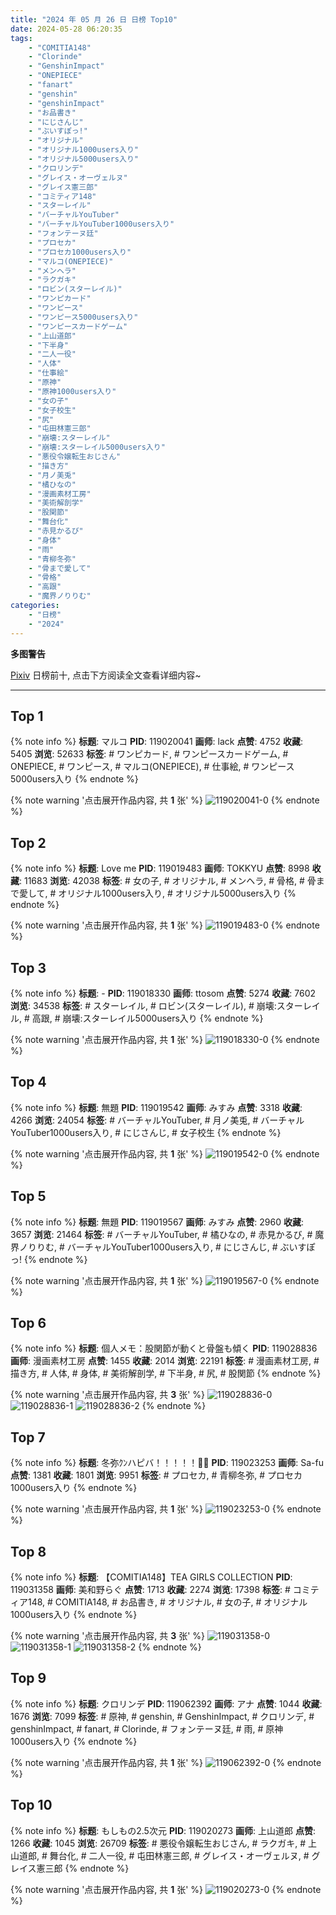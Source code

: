 ```yaml
---
title: "2024 年 05 月 26 日 日榜 Top10"
date: 2024-05-28 06:20:35
tags:
    - "COMITIA148"
    - "Clorinde"
    - "GenshinImpact"
    - "ONEPIECE"
    - "fanart"
    - "genshin"
    - "genshinImpact"
    - "お品書き"
    - "にじさんじ"
    - "ぶいすぽっ!"
    - "オリジナル"
    - "オリジナル1000users入り"
    - "オリジナル5000users入り"
    - "クロリンデ"
    - "グレイス・オーヴェルヌ"
    - "グレイス憲三郎"
    - "コミティア148"
    - "スターレイル"
    - "バーチャルYouTuber"
    - "バーチャルYouTuber1000users入り"
    - "フォンテーヌ廷"
    - "プロセカ"
    - "プロセカ1000users入り"
    - "マルコ(ONEPIECE)"
    - "メンヘラ"
    - "ラクガキ"
    - "ロビン(スターレイル)"
    - "ワンピカード"
    - "ワンピース"
    - "ワンピース5000users入り"
    - "ワンピースカードゲーム"
    - "上山道郎"
    - "下半身"
    - "二人一役"
    - "人体"
    - "仕事絵"
    - "原神"
    - "原神1000users入り"
    - "女の子"
    - "女子校生"
    - "尻"
    - "屯田林憲三郎"
    - "崩壊:スターレイル"
    - "崩壊:スターレイル5000users入り"
    - "悪役令嬢転生おじさん"
    - "描き方"
    - "月ノ美兎"
    - "橘ひなの"
    - "漫画素材工房"
    - "美術解剖学"
    - "股関節"
    - "舞台化"
    - "赤見かるび"
    - "身体"
    - "雨"
    - "青柳冬弥"
    - "骨まで愛して"
    - "骨格"
    - "高跟"
    - "魔界ノりりむ"
categories:
    - "日榜"
    - "2024"
---
```


<i class="fa fa-triangle-exclamation"></i>**多图警告**<i class="fa fa-triangle-exclamation"></i>

[Pixiv](https://www.pixiv.net/) 日榜前十, 点击下方阅读全文查看详细内容~

<!-- more -->

---

## Top 1

{% note info %}
**标题**: マルコ
**PID**: 119020041 **画师**: lack
**点赞**: 4752 **收藏**: 5405 **浏览**: 52633
**标签**: # ワンピカード, # ワンピースカードゲーム, # ONEPIECE, # ワンピース, # マルコ(ONEPIECE), # 仕事絵, # ワンピース5000users入り
{% endnote %}

{% note warning '点击展开作品内容, 共 **1** 张' %}
![119020041-0](https://i.pixiv.re/img-original/img/2024/05/25/00/40/16/119020041_p0.jpg)
{% endnote %}

## Top 2

{% note info %}
**标题**: Love me
**PID**: 119019483 **画师**: TOKKYU
**点赞**: 8998 **收藏**: 11683 **浏览**: 42038
**标签**: # 女の子, # オリジナル, # メンヘラ, # 骨格, # 骨まで愛して, # オリジナル1000users入り, # オリジナル5000users入り
{% endnote %}

{% note warning '点击展开作品内容, 共 **1** 张' %}
![119019483-0](https://i.pixiv.re/img-original/img/2024/05/25/00/22/39/119019483_p0.jpg)
{% endnote %}

## Top 3

{% note info %}
**标题**: -
**PID**: 119018330 **画师**: ttosom
**点赞**: 5274 **收藏**: 7602 **浏览**: 34538
**标签**: # スターレイル, # ロビン(スターレイル), # 崩壊:スターレイル, # 高跟, # 崩壊:スターレイル5000users入り
{% endnote %}

{% note warning '点击展开作品内容, 共 **1** 张' %}
![119018330-0](https://i.pixiv.re/img-original/img/2024/05/25/00/00/13/119018330_p0.jpg)
{% endnote %}

## Top 4

{% note info %}
**标题**: 無題
**PID**: 119019542 **画师**: みすみ
**点赞**: 3318 **收藏**: 4266 **浏览**: 24054
**标签**: # バーチャルYouTuber, # 月ノ美兎, # バーチャルYouTuber1000users入り, # にじさんじ, # 女子校生
{% endnote %}

{% note warning '点击展开作品内容, 共 **1** 张' %}
![119019542-0](https://i.pixiv.re/img-original/img/2024/05/25/00/25/09/119019542_p0.png)
{% endnote %}

## Top 5

{% note info %}
**标题**: 無題
**PID**: 119019567 **画师**: みすみ
**点赞**: 2960 **收藏**: 3657 **浏览**: 21464
**标签**: # バーチャルYouTuber, # 橘ひなの, # 赤見かるび, # 魔界ノりりむ, # バーチャルYouTuber1000users入り, # にじさんじ, # ぶいすぽっ!
{% endnote %}

{% note warning '点击展开作品内容, 共 **1** 张' %}
![119019567-0](https://i.pixiv.re/img-original/img/2024/05/25/00/25/51/119019567_p0.png)
{% endnote %}

## Top 6

{% note info %}
**标题**: 個人メモ：股関節が動くと骨盤も傾く
**PID**: 119028836 **画师**: 漫画素材工房
**点赞**: 1455 **收藏**: 2014 **浏览**: 22191
**标签**: # 漫画素材工房, # 描き方, # 人体, # 身体, # 美術解剖学, # 下半身, # 尻, # 股関節
{% endnote %}

{% note warning '点击展开作品内容, 共 **3** 张' %}
![119028836-0](https://i.pixiv.re/img-original/img/2024/05/25/10/22/48/119028836_p0.jpg)
![119028836-1](https://i.pixiv.re/img-original/img/2024/05/25/10/22/48/119028836_p1.jpg)
![119028836-2](https://i.pixiv.re/img-original/img/2024/05/25/10/22/48/119028836_p2.jpg)
{% endnote %}

## Top 7

{% note info %}
**标题**: 冬弥ｸﾝハピバ！！！！！🎂🎉
**PID**: 119023253 **画师**: Sa-fu
**点赞**: 1381 **收藏**: 1801 **浏览**: 9951
**标签**: # プロセカ, # 青柳冬弥, # プロセカ1000users入り
{% endnote %}

{% note warning '点击展开作品内容, 共 **1** 张' %}
![119023253-0](https://i.pixiv.re/img-original/img/2024/05/25/03/20/55/119023253_p0.jpg)
{% endnote %}

## Top 8

{% note info %}
**标题**: 【COMITIA148】TEA GIRLS COLLECTION
**PID**: 119031358 **画师**: 美和野らぐ
**点赞**: 1713 **收藏**: 2274 **浏览**: 17398
**标签**: # コミティア148, # COMITIA148, # お品書き, # オリジナル, # 女の子, # オリジナル1000users入り
{% endnote %}

{% note warning '点击展开作品内容, 共 **3** 张' %}
![119031358-0](https://i.pixiv.re/img-original/img/2024/05/25/12/30/03/119031358_p0.png)
![119031358-1](https://i.pixiv.re/img-original/img/2024/05/25/12/30/03/119031358_p1.png)
![119031358-2](https://i.pixiv.re/img-original/img/2024/05/25/12/30/03/119031358_p2.png)
{% endnote %}

## Top 9

{% note info %}
**标题**: クロリンデ
**PID**: 119062392 **画师**: アナ
**点赞**: 1044 **收藏**: 1676 **浏览**: 7099
**标签**: # 原神, # genshin, # GenshinImpact, # クロリンデ, # genshinImpact, # fanart, # Clorinde, # フォンテーヌ廷, # 雨, # 原神1000users入り
{% endnote %}

{% note warning '点击展开作品内容, 共 **1** 张' %}
![119062392-0](https://i.pixiv.re/img-original/img/2024/05/26/12/02/41/119062392_p0.jpg)
{% endnote %}

## Top 10

{% note info %}
**标题**: もしもの2.5次元
**PID**: 119020273 **画师**: 上山道郎
**点赞**: 1266 **收藏**: 1045 **浏览**: 26709
**标签**: # 悪役令嬢転生おじさん, # ラクガキ, # 上山道郎, # 舞台化, # 二人一役, # 屯田林憲三郎, # グレイス・オーヴェルヌ, # グレイス憲三郎
{% endnote %}

{% note warning '点击展开作品内容, 共 **1** 张' %}
![119020273-0](https://i.pixiv.re/img-original/img/2024/05/25/00/47/34/119020273_p0.jpg)
{% endnote %}
